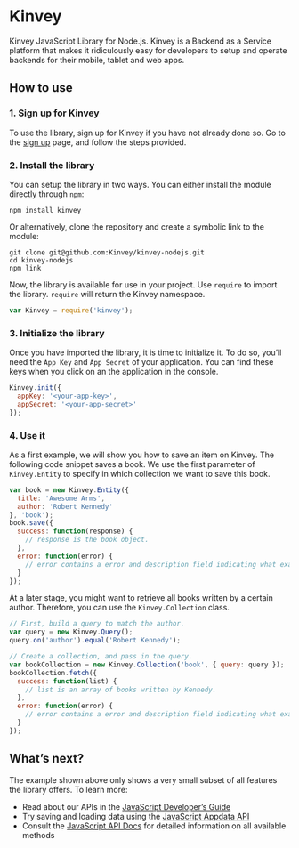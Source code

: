 # Kinvey

Kinvey JavaScript Library for Node.js. Kinvey is a Backend as a Service platform that makes it ridiculously easy for developers to setup and operate backends for their mobile, tablet and web apps.

## How to use

### 1. Sign up for Kinvey
To use the library, sign up for Kinvey if you have not already done so. Go to the [sign up](https://console.kinvey.com/#signup) page, and follow the steps provided.

### 2. Install the library
You can setup the library in two ways. You can either install the module directly through `npm`:

	npm install kinvey

Or alternatively, clone the repository and create a symbolic link to the module:

	git clone git@github.com:Kinvey/kinvey-nodejs.git
	cd kinvey-nodejs
	npm link

Now, the library is available for use in your project. Use `require` to import the library. `require` will return the Kinvey namespace.

```js
var Kinvey = require('kinvey');
```

### 3. Initialize the library

Once you have imported the library, it is time to initialize it. To do so, you’ll need the `App Key` and `App Secret` of your application. You can find these keys when you click on an the application in the console.

```js
Kinvey.init({
  appKey: '<your-app-key>',
  appSecret: '<your-app-secret>'
});
```

### 4. Use it
As a first example, we will show you how to save an item on Kinvey. The following code snippet saves a book. We use the first parameter of `Kinvey.Entity` to specify in which collection we want to save this book.

```js
var book = new Kinvey.Entity({
  title: 'Awesome Arms',
  author: 'Robert Kennedy'
}, 'book');
book.save({
  success: function(response) {
    // response is the book object.
  },
  error: function(error) {
    // error contains a error and description field indicating what exactly went wrong.
  }
});
```

At a later stage, you might want to retrieve all books written by a certain author. Therefore, you can use the `Kinvey.Collection` class.

```js
// First, build a query to match the author.
var query = new Kinvey.Query();
query.on('author').equal('Robert Kennedy');

// Create a collection, and pass in the query.
var bookCollection = new Kinvey.Collection('book', { query: query });
bookCollection.fetch({
  success: function(list) {
    // list is an array of books written by Kennedy.
  },
  error: function(error) {
    // error contains a error and description field indicating what exactly went wrong.
  }
});
```

## What’s next?
The example shown above only shows a very small subset of all features the library offers. To learn more:

* Read about our APIs in the [JavaScript Developer’s Guide](http://docs.kinvey.com/js-developers-guide.html)
* Try saving and loading data using the [JavaScript Appdata API](http://docs.kinvey.com/js-developers-guide.html#appdata)
* Consult the [JavaScript API Docs](http://docs.kinvey.com/js-api-reference.html) for detailed information on all available methods